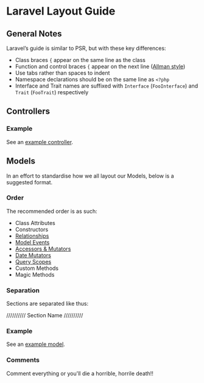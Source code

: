 Laravel Layout Guide
===================

## General Notes

Laravel’s guide is similar to PSR, but with these key differences:

- Class braces `{` appear on the same line as the class
- Function and control braces `{` appear on the next line ([Allman style](http://en.wikipedia.org/wiki/Indent_style#Allman_style))
- Use tabs rather than spaces to indent
- Namespace declarations should be on the same line as `<?php`
- Interface and Trait names are suffixed with `Interface` (`FooInterface`) and `Trait` (`FooTrait`) respectively

## Controllers

### Example

See an [example controller](https://github.com/wearearchitect/guides/blob/master/laravel-guide-controller.php).

## Models

In an effort to standardise how we all layout our Models, below is a suggested format.

### Order

The recommended order is as such:

- Class Attributes
- Constructors
- [Relationships](http://bit.ly/1kSnB2h)
- [Model Events](http://bit.ly/1kcQpfQ)
- [Accessors & Mutators](http://bit.ly/UnWpOc)
- [Date Mutators](http://bit.ly/1uJRMup)
- [Query Scopes](http://bit.ly/SrfKMz)
- Custom Methods
- Magic Methods

### Separation

Sections are separated like thus:

//////////  Section Name  //////////

### Example

See an [example model](https://github.com/wearearchitect/guides/blob/master/laravel-guide-model.php).

### Comments

Comment everything or you'll die a horrible, horrile death!!
